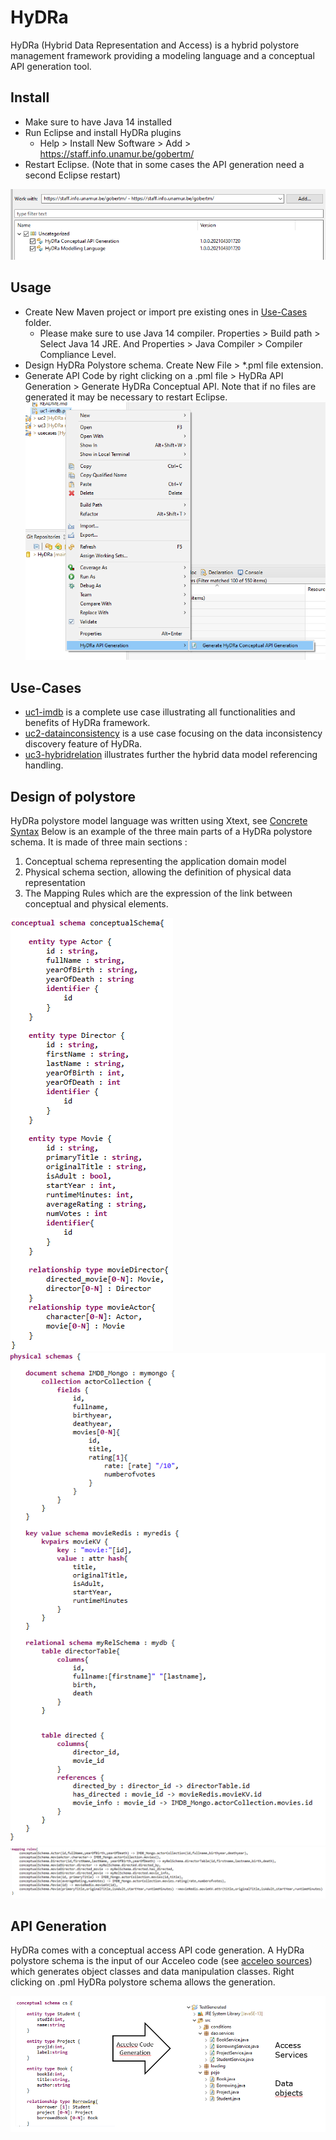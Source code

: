 # HyDRa
HyDRa (Hybrid Data Representation and Access) is a hybrid polystore management framework providing a modeling language and a conceptual API generation tool.

## Install

-   Make sure to have Java 14 installed
-   Run Eclipse and install HyDRa plugins
    -   Help > Install New Software > Add > https://staff.info.unamur.be/gobertm/
-   Restart Eclipse. (Note that in some cases the API generation need a second Eclipse restart)

![eclipse](Use-Cases/resources/eclipse.PNG)

## Usage
-   Create New Maven project or import pre existing ones in [Use-Cases](Use-Cases/) folder.
    -   Please make sure to use Java 14 compiler. Properties > Build path > Select Java 14 JRE. 
    And Properties > Java Compiler > Compiler Compliance Level.
-   Design HyDRa Polystore schema. Create New File > *.pml file extension.
-   Generate API Code by right clicking on a .pml file > HyDRa API Generation > Generate HyDRa Conceptual API. Note that if no files are generated it may be necessary to restart Eclipse.
![Plugin](Use-Cases/resources/ApiPlugin.PNG)

## Use-Cases 

-   [uc1-imdb](Use-Cases/uc1-imdb) is a complete use case illustrating all functionalities and benefits of HyDRa framework.
-   [uc2-datainconsistency](Use-Cases/uc2-datainconsistency) is a use case focusing on the data inconsistency discovery feature of HyDRa.
-   [uc3-hybridrelation](Use-Cases/uc3-hybridrelation) illustrates further the hybrid data model referencing handling.

## Design of polystore

HyDRa polystore model language was written using Xtext, see [Concrete Syntax](be.unamur.polystore.parent/be.unamur.polystore/src/be/unamur/polystore/Pml.xtext)
Below is an example of the three main parts of a HyDRa polystore schema. 
It is made of three main sections :
1.  Conceptual schema representing the application domain model
2.  Physical schema section, allowing the definition of physical data representation
3.  The Mapping Rules which are the expression of the link between conceptual and physical elements.

![Conceptual Schema](Use-Cases/uc1-imdb/src/main/resources/ConceptualSchema.PNG)
![Physical Schema](Use-Cases/uc1-imdb/src/main/resources/PhysicalSchema.PNG)
![Mapping Rules](Use-Cases/uc1-imdb/src/main/resources/MappingRules.PNG) 

## API Generation

HyDRa comes with a conceptual access API code generation.
A HyDRa polystore schema is the input of our Acceleo code (see [acceleo sources](be.unamur.polystore.parent/be.unamur.polystore.acceleo)) which generates object classes and data manipulation classes.
Right clicking on .pml HyDRa polystore schema allows the generation.

![API](Use-Cases/resources/ApiGeneration.PNG)





